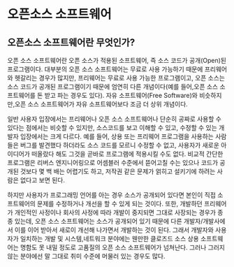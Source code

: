 # 오픈소스 소프트웨어



## 오픈소스 소프트웨어란 무엇인가?



오픈 소스 소프트웨어란 오픈 소스가 적용된 소프트웨어, 즉 소스 코드가 공개\(Open\)된 프로그램이다. 대부분의 오픈 소스 소프트웨어는 무료로 사용 가능하기 때문에 프리웨어와 헷갈리는 경우가 많지만, 프리웨어는 무료로 사용 가능한 프로그램이고, 오픈 소스는 소스 코드가 공개된 프로그램이기 때문에 엄연히 다른 개념이다\(예를 들어,오픈 소스 소프트웨어를 돈 받고 파는 경우도 있다\). 자유 소프트웨어\(Free Software\)와 비슷하지만,오픈 소스 소프트웨어가 자유 소프트웨어보다 조금 더 상위 개념이다.

일반 사용자 입장에서는 프리웨어나 오픈 소스 소프트웨어나 단순히 공짜로 사용할 수 있다는 점에서는 비슷할 수 있지만, 소스코드를 보고 이해할 수 있고, 수정할 수 있는 개발자 입장에서는 크게 다르다. 예를 들어, 상용 또는 프리웨어 프로그램을 사용하는 사람들은 버그를 발견했다 하더라도 소스 코드를 모르니 수정할 수 없고, 사용자가 새로운 아이디어가 떠올랐다 해도 그것을 곧바로 프로그램에 적용시킬 수도 없다. 비교적 간단한 프로그램은 리버스 엔지니어링으로 어셈블러 수준에서 뜯어고칠 수는 있으나 코드가 공개된 것보다 몇 백 배는 어렵기도 하고, 저작권 같은 문제가 얽히고 설키기에 하려는 사람은 없다고 보면 된다.

하지만 사용자가 프로그래밍 언어를 아는 경우 소스가 공개되어 있다면 본인이 직접 소프트웨어의 문제를 수정하거나 개선을 할 수 있게 되는 것이다. 또한, 개발하던 프리웨어가 개인적인 사정이나 회사의 사정에 따라 개발이 중지되면 그대로 사장되는 경우가 종종 있는데, 오픈 소스 소프트웨어는 소스가 공개되어 있기 때문에 다른 개발자/개발사에서 이를 이어 받아서 새로이 개선해 나가면서 개발하는 것이 된다. 그래서 개발자와 사용자가 일치하는 개발 및 시스템,네트워크 분야에는 웬만한 클로즈드 소스 상용 소프트웨어는 명함도 못 내밀 정도로 고품질의 오픈 소스 소프트웨어가 넘쳐난다. 그러나 그러지 않는 분야에선 말 그대로 취미 수준에 머물러 있는 경우도 많다.
